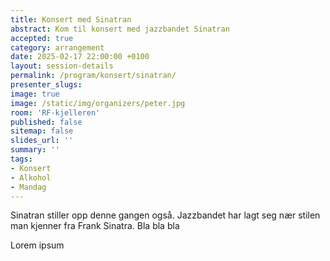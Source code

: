 ```yaml
---
title: Konsert med Sinatran
abstract: Kom til konsert med jazzbandet Sinatran
accepted: true
category: arrangement
date: 2025-02-17 22:00:00 +0100
layout: session-details
permalink: /program/konsert/sinatran/
presenter_slugs:
image: true
image: /static/img/organizers/peter.jpg
room: 'RF-kjelleren'
published: false
sitemap: false
slides_url: ''
summary: ''
tags:
- Konsert
- Alkohol
- Mandag
---
```


Sinatran stiller opp denne gangen også. Jazzbandet har lagt seg nær stilen man kjenner fra Frank Sinatra. Bla bla bla

Lorem ipsum
